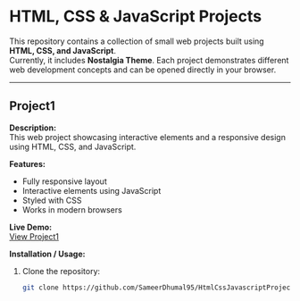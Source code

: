 # HTML, CSS & JavaScript Projects

This repository contains a collection of small web projects built using **HTML, CSS, and JavaScript**.  
Currently, it includes **Nostalgia Theme**. Each project demonstrates different web development concepts and can be opened directly in your browser.

---

## Project1

**Description:**  
This web project showcasing interactive elements and a responsive design using HTML, CSS, and JavaScript.

**Features:**

- Fully responsive layout  
- Interactive elements using JavaScript  
- Styled with CSS  
- Works in modern browsers

**Live Demo:**  
[View Project1](https://SameerDhumal08.github.io/HtmlCssJavascriptProjects/Project1/)

**Installation / Usage:**

1. Clone the repository:
   ```bash
   git clone https://github.com/SameerDhumal95/HtmlCssJavascriptProjects.git
